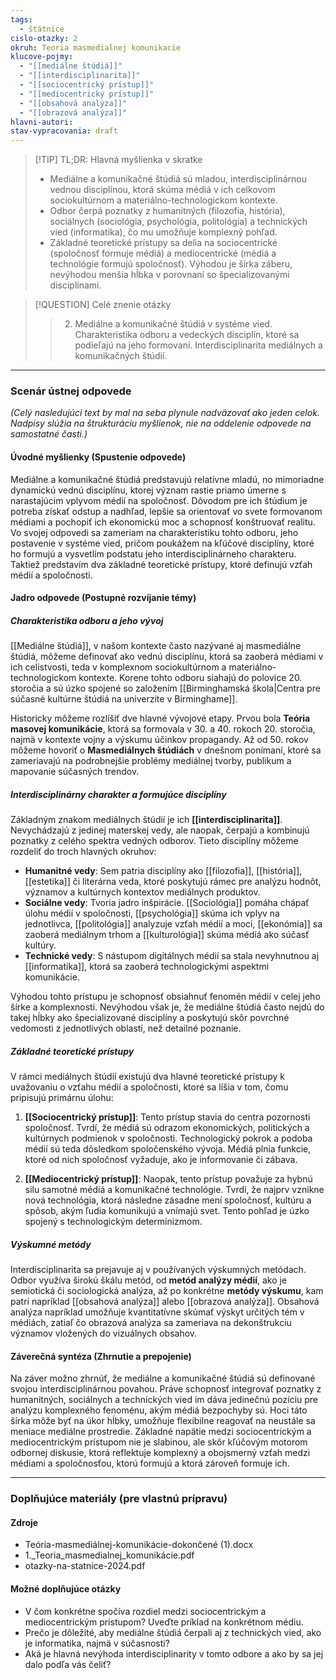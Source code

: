 ```yaml
---
tags:
  - štátnice
cislo-otazky: 2
okruh: Teoria masmedialnej komunikacie
klucove-pojmy:
  - "[[mediálne štúdiá]]"
  - "[[interdisciplinarita]]"
  - "[[sociocentrický prístup]]"
  - "[[mediocentrický prístup]]"
  - "[[obsahová analýza]]"
  - "[[obrazová analýza]]"
hlavni-autori: 
stav-vypracovania: draft
---
```


> [!TIP] TL;DR: Hlavná myšlienka v skratke
> * Mediálne a komunikačné štúdiá sú mladou, interdisciplinárnou vednou disciplínou, ktorá skúma médiá v ich celkovom sociokultúrnom a materiálno-technologickom kontexte.
> * Odbor čerpá poznatky z humanitných (filozofia, história), sociálnych (sociológia, psychológia, politológia) a technických vied (informatika), čo mu umožňuje komplexný pohľad.
> * Základné teoretické prístupy sa delia na sociocentrické (spoločnosť formuje médiá) a mediocentrické (médiá a technológie formujú spoločnosť). Výhodou je šírka záberu, nevýhodou menšia hĺbka v porovnaní so špecializovanými disciplínami.

> [!QUESTION] Celé znenie otázky
> > 2. Mediálne a komunikačné štúdiá v systéme vied. Charakteristika odboru a vedeckých disciplín, ktoré sa podieľajú na jeho formovaní. Interdisciplinarita mediálnych a komunikačných štúdií.

---
### Scenár ústnej odpovede

*(Celý nasledujúci text by mal na seba plynule nadväzovať ako jeden celok. Nadpisy slúžia na štrukturáciu myšlienok, nie na oddelenie odpovede na samostatné časti.)*

#### Úvodné myšlienky (Spustenie odpovede)

Mediálne a komunikačné štúdiá predstavujú relatívne mladú, no mimoriadne dynamickú vednú disciplínu, ktorej význam rastie priamo úmerne s narastajúcim vplyvom médií na spoločnosť. Dôvodom pre ich štúdium je potreba získať odstup a nadhľad, lepšie sa orientovať vo svete formovanom médiami a pochopiť ich ekonomickú moc a schopnosť konštruovať realitu. Vo svojej odpovedi sa zameriam na charakteristiku tohto odboru, jeho postavenie v systéme vied, pričom poukážem na kľúčové disciplíny, ktoré ho formujú a vysvetlím podstatu jeho interdisciplinárneho charakteru. Taktiež predstavím dva základné teoretické prístupy, ktoré definujú vzťah médií a spoločnosti.

#### Jadro odpovede (Postupné rozvíjanie témy)

##### Charakteristika odboru a jeho vývoj

[[Mediálne štúdiá]], v našom kontexte často nazývané aj masmediálne štúdiá, môžeme definovať ako vednú disciplínu, ktorá sa zaoberá médiami v ich celistvosti, teda v komplexnom sociokultúrnom a materiálno-technologickom kontexte. Korene tohto odboru siahajú do polovice 20. storočia a sú úzko spojené so založením [[Birminghamská škola|Centra pre súčasné kultúrne štúdiá na univerzite v Birminghame]].

Historicky môžeme rozlíšiť dve hlavné vývojové etapy. Prvou bola **Teória masovej komunikácie**, ktorá sa formovala v 30. a 40. rokoch 20. storočia, najmä v kontexte vojny a výskumu účinkov propagandy. Až od 50. rokov môžeme hovoriť o **Masmediálnych štúdiách** v dnešnom ponímaní, ktoré sa zameriavajú na podrobnejšie problémy mediálnej tvorby, publikum a mapovanie súčasných trendov.

##### Interdisciplinárny charakter a formujúce disciplíny

Základným znakom mediálnych štúdií je ich **[[interdisciplinarita]]**. Nevychádzajú z jedinej materskej vedy, ale naopak, čerpajú a kombinujú poznatky z celého spektra vedných odborov. Tieto disciplíny môžeme rozdeliť do troch hlavných okruhov:
* **Humanitné vedy**: Sem patria disciplíny ako [[filozofia]], [[história]], [[estetika]] či literárna veda, ktoré poskytujú rámec pre analýzu hodnôt, významov a kultúrnych kontextov mediálnych produktov.
* **Sociálne vedy**: Tvoria jadro inšpirácie. [[Sociológia]] pomáha chápať úlohu médií v spoločnosti, [[psychológia]] skúma ich vplyv na jednotlivca, [[politológia]] analyzuje vzťah médií a moci, [[ekonómia]] sa zaoberá mediálnym trhom a [[kulturológia]] skúma médiá ako súčasť kultúry.
* **Technické vedy**: S nástupom digitálnych médií sa stala nevyhnutnou aj [[informatika]], ktorá sa zaoberá technologickými aspektmi komunikácie.

Výhodou tohto prístupu je schopnosť obsiahnuť fenomén médií v celej jeho šírke a komplexnosti. Nevýhodou však je, že mediálne štúdiá často nejdú do takej hĺbky ako špecializované disciplíny a poskytujú skôr povrchné vedomosti z jednotlivých oblastí, než detailné poznanie.

##### Základné teoretické prístupy

V rámci mediálnych štúdií existujú dva hlavné teoretické prístupy k uvažovaniu o vzťahu médií a spoločnosti, ktoré sa líšia v tom, čomu pripisujú primárnu úlohu:

1.  **[[Sociocentrický prístup]]**: Tento prístup stavia do centra pozornosti spoločnosť. Tvrdí, že médiá sú odrazom ekonomických, politických a kultúrnych podmienok v spoločnosti. Technologický pokrok a podoba médií sú teda dôsledkom spoločenského vývoja. Médiá plnia funkcie, ktoré od nich spoločnosť vyžaduje, ako je informovanie či zábava.

2.  **[[Mediocentrický prístup]]**: Naopak, tento prístup považuje za hybnú silu samotné médiá a komunikačné technológie. Tvrdí, že najprv vznikne nová technológia, ktorá následne zásadne mení spoločnosť, kultúru a spôsob, akým ľudia komunikujú a vnímajú svet. Tento pohľad je úzko spojený s technologickým determinizmom.

##### Výskumné metódy

Interdisciplinarita sa prejavuje aj v používaných výskumných metódach. Odbor využíva širokú škálu metód, od **metód analýzy médií**, ako je semiotická či sociologická analýza, až po konkrétne **metódy výskumu**, kam patrí napríklad [[obsahová analýza]] alebo [[obrazová analýza]]. Obsahová analýza napríklad umožňuje kvantitatívne skúmať výskyt určitých tém v médiách, zatiaľ čo obrazová analýza sa zameriava na dekonštrukciu významov vložených do vizuálnych obsahov.

#### Záverečná syntéza (Zhrnutie a prepojenie)

Na záver možno zhrnúť, že mediálne a komunikačné štúdiá sú definované svojou interdisciplinárnou povahou. Práve schopnosť integrovať poznatky z humanitných, sociálnych a technických vied im dáva jedinečnú pozíciu pre analýzu komplexného fenoménu, akým médiá bezpochyby sú. Hoci táto šírka môže byť na úkor hĺbky, umožňuje flexibilne reagovať na neustále sa meniace mediálne prostredie. Základné napätie medzi sociocentrickým a mediocentrickým prístupom nie je slabinou, ale skôr kľúčovým motorom odbornej diskusie, ktorá reflektuje komplexný a obojsmerný vzťah medzi médiami a spoločnosťou, ktorú formujú a ktorá zároveň formuje ich.

---

### Doplňujúce materiály (pre vlastnú prípravu)

#### Zdroje
* Teória-masmediálnej-komunikácie-dokončené (1).docx
* 1._Teoria_masmedialnej_komunikácie.pdf
* otazky-na-statnice-2024.pdf

#### Možné doplňujúce otázky
* V čom konkrétne spočíva rozdiel medzi sociocentrickým a mediocentrickým prístupom? Uveďte príklad na konkrétnom médiu.
* Prečo je dôležité, aby mediálne štúdiá čerpali aj z technických vied, ako je informatika, najmä v súčasnosti?
* Aká je hlavná nevýhoda interdisciplinarity v tomto odbore a ako by sa jej dalo podľa vás čeliť?
